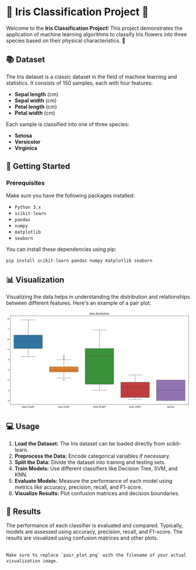 # 🌸 Iris Classification Project 🌸

Welcome to the **Iris Classification Project**! This project demonstrates the application of machine learning algorithms to classify Iris flowers into three species based on their physical characteristics. 🌼

## 📚 Dataset

The Iris dataset is a classic dataset in the field of machine learning and statistics. It consists of 150 samples, each with four features:

- **Sepal length** (cm)
- **Sepal width** (cm)
- **Petal length** (cm)
- **Petal width** (cm)

Each sample is classified into one of three species:

- **Setosa**
- **Versicolor**
- **Virginica**

## 🚀 Getting Started

### Prerequisites

Make sure you have the following packages installed:

- `Python 3.x`
- `scikit-learn`
- `pandas`
- `numpy`
- `matplotlib`
- `seaborn`

You can install these dependencies using pip:

```bash
pip install scikit-learn pandas numpy matplotlib seaborn
```

## 📊 Visualization

Visualizing the data helps in understanding the distribution and relationships between different features. Here's an example of a pair plot:

![Pair Plot](pair_plot.png)

## 💻 Usage

1. **Load the Dataset:** The Iris dataset can be loaded directly from scikit-learn.
2. **Preprocess the Data:** Encode categorical variables if necessary.
3. **Split the Data:** Divide the dataset into training and testing sets.
4. **Train Models:** Use different classifiers like Decision Tree, SVM, and KNN.
5. **Evaluate Models:** Measure the performance of each model using metrics like accuracy, precision, recall, and F1-score.
6. **Visualize Results:** Plot confusion matrices and decision boundaries.

## 🎯 Results

The performance of each classifier is evaluated and compared. Typically, models are assessed using accuracy, precision, recall, and F1-score. The results are visualized using confusion matrices and other plots.
```

Make sure to replace `pair_plot.png` with the filename of your actual visualization image.